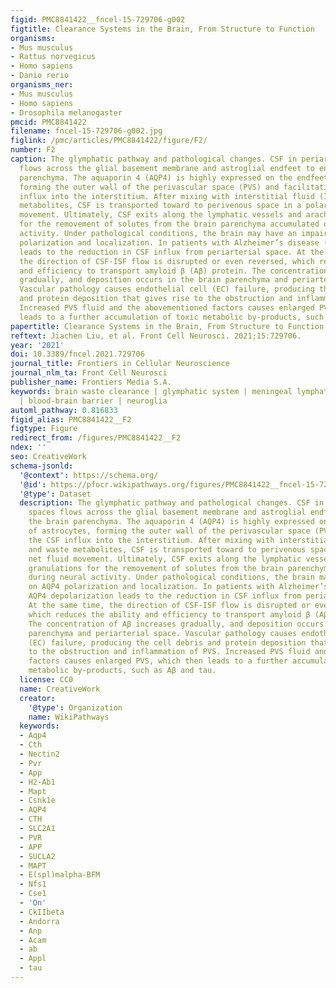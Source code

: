 ```yaml
---
figid: PMC8841422__fncel-15-729706-g002
figtitle: Clearance Systems in the Brain, From Structure to Function
organisms:
- Mus musculus
- Rattus norvegicus
- Homo sapiens
- Danio rerio
organisms_ner:
- Mus musculus
- Homo sapiens
- Drosophila melanogaster
pmcid: PMC8841422
filename: fncel-15-729706-g002.jpg
figlink: /pmc/articles/PMC8841422/figure/F2/
number: F2
caption: The glymphatic pathway and pathological changes. CSF in periarterial spaces
  flows across the glial basement membrane and astroglial endfeet to enter the brain
  parenchyma. The aquaporin 4 (AQP4) is highly expressed on the endfeet of astrocytes,
  forming the outer wall of the perivascular space (PVS) and facilitating the CSF
  influx into the interstitium. After mixing with interstitial fluid (ISF) and waste
  metabolites, CSF is transported toward to perivenous space in a polarized net fluid
  movement. Ultimately, CSF exits along the lymphatic vessels and arachnoid granulations
  for the removement of solutes from the brain parenchyma accumulated during neural
  activity. Under pathological conditions, the brain may have an impairment on AQP4
  polarization and localization. In patients with Alzheimer’s disease (AD), AQP4 depolarization
  leads to the reduction in CSF influx from periarterial space. At the same time,
  the direction of CSF-ISF flow is disrupted or even reversed, which reduces the ability
  and efficiency to transport amyloid β (Aβ) protein. The concentration of Aβ increases
  gradually, and deposition occurs in the brain parenchyma and periarterial space.
  Vascular pathology causes endothelial cell (EC) failure, producing the cell debris
  and protein deposition that gives rise to the obstruction and inflammation of PVS.
  Increased PVS fluid and the abovementioned factors causes enlarged PVS, which then
  leads to a further accumulation of toxic metabolic by-products, such as Aβ and tau.
papertitle: Clearance Systems in the Brain, From Structure to Function.
reftext: Jiachen Liu, et al. Front Cell Neurosci. 2021;15:729706.
year: '2021'
doi: 10.3389/fncel.2021.729706
journal_title: Frontiers in Cellular Neuroscience
journal_nlm_ta: Front Cell Neurosci
publisher_name: Frontiers Media S.A.
keywords: brain waste clearance | glymphatic system | meningeal lymphatic vessels
  | blood-brain barrier | neuroglia
automl_pathway: 0.816833
figid_alias: PMC8841422__F2
figtype: Figure
redirect_from: /figures/PMC8841422__F2
ndex: ''
seo: CreativeWork
schema-jsonld:
  '@context': https://schema.org/
  '@id': https://pfocr.wikipathways.org/figures/PMC8841422__fncel-15-729706-g002.html
  '@type': Dataset
  description: The glymphatic pathway and pathological changes. CSF in periarterial
    spaces flows across the glial basement membrane and astroglial endfeet to enter
    the brain parenchyma. The aquaporin 4 (AQP4) is highly expressed on the endfeet
    of astrocytes, forming the outer wall of the perivascular space (PVS) and facilitating
    the CSF influx into the interstitium. After mixing with interstitial fluid (ISF)
    and waste metabolites, CSF is transported toward to perivenous space in a polarized
    net fluid movement. Ultimately, CSF exits along the lymphatic vessels and arachnoid
    granulations for the removement of solutes from the brain parenchyma accumulated
    during neural activity. Under pathological conditions, the brain may have an impairment
    on AQP4 polarization and localization. In patients with Alzheimer’s disease (AD),
    AQP4 depolarization leads to the reduction in CSF influx from periarterial space.
    At the same time, the direction of CSF-ISF flow is disrupted or even reversed,
    which reduces the ability and efficiency to transport amyloid β (Aβ) protein.
    The concentration of Aβ increases gradually, and deposition occurs in the brain
    parenchyma and periarterial space. Vascular pathology causes endothelial cell
    (EC) failure, producing the cell debris and protein deposition that gives rise
    to the obstruction and inflammation of PVS. Increased PVS fluid and the abovementioned
    factors causes enlarged PVS, which then leads to a further accumulation of toxic
    metabolic by-products, such as Aβ and tau.
  license: CC0
  name: CreativeWork
  creator:
    '@type': Organization
    name: WikiPathways
  keywords:
  - Aqp4
  - Cth
  - Nectin2
  - Pvr
  - App
  - H2-Ab1
  - Mapt
  - Csnk1e
  - AQP4
  - CTH
  - SLC2A1
  - PVR
  - APP
  - SUCLA2
  - MAPT
  - E(spl)malpha-BFM
  - Nfs1
  - Cse1
  - 'On'
  - CkIIbeta
  - Andorra
  - Anp
  - Acam
  - ab
  - Appl
  - tau
---
```

